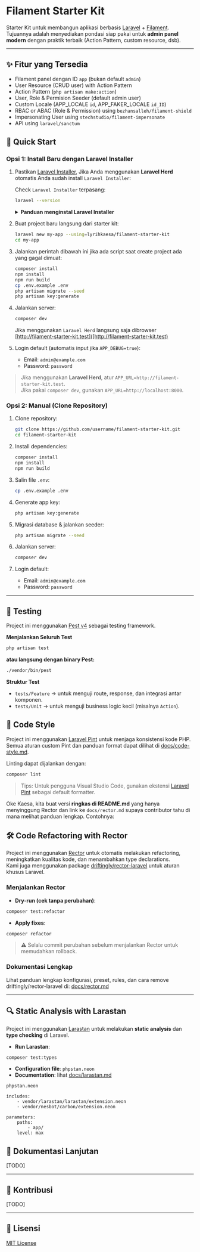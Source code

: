 # Filament Starter Kit

Starter Kit untuk membangun aplikasi berbasis [Laravel](https://laravel.com/) + [Filament](https://filamentphp.com/).  
Tujuannya adalah menyediakan pondasi siap pakai untuk **admin panel modern** dengan praktik terbaik (Action Pattern, custom resource, dsb).

---

## ✨ Fitur yang Tersedia

-   Filament panel dengan ID `app` (bukan default `admin`)
-   User Resource (CRUD user) with Action Pattern
-   Action Pattern (`php artisan make:action`)
-   User, Role & Permision Seeder (default admin user)
-   Custom Locale (APP_LOCALE `id`, APP_FAKER_LOCALE `id_ID`)
-   RBAC or ABAC (Role & Permission) using `bezhansalleh/filament-shield`
-   Impersonating User using `stechstudio/filament-impersonate`
-   API using `laravel/sanctum`

## 🚀 Quick Start

### **Opsi 1: Install Baru dengan Laravel Installer**

1.  Pastikan [Laravel Installer](https://laravel.com/docs/12.x/installation#installing-php), Jika Anda menggunakan **Laravel Herd** otomatis Anda sudah install `Laravel Installer`:

    Check `Laravel Installer` terpasang:

    ```bash
    laravel --version
    ```

    <details>
      <summary><strong>Panduan menginstal Laravel Installer</strong></summary>
      Jika Anda sudah menginstal `PHP` dan `Composer`, Anda dapat menginstal `Laravel Installer` melalui Composer:

    ```bash
    composer global require laravel/installer
    ```

    </details>

2.  Buat project baru langsung dari starter kit:

    ```bash
    laravel new my-app --using=lyrihkaesa/filament-starter-kit
    cd my-app
    ```

3.  Jalankan perintah dibawah ini jika ada script saat create project ada yang gagal dimuat:

    ```bash
    composer install
    npm install
    npm run build
    cp .env.example .env
    php artisan migrate --seed
    php artisan key:generate
    ```

4.  Jalankan server:

    ```bash
    composer dev
    ```

    Jika menggunakan `Laravel Herd` langsung saja dibrowser [http://filament-starter-kit.test]([http://filament-starter-kit.test)

5.  Login default (automatis input jika `APP_DEBUG=true`):
    -   Email: `admin@example.com`
    -   Password: `password`

> Jika menggunakan **Laravel Herd**, atur `APP_URL=http://filament-starter-kit.test`.  
> Jika pakai `composer dev`, gunakan `APP_URL=http://localhost:8000`.

### **Opsi 2: Manual (Clone Repository)**

1. Clone repository:

    ```bash
    git clone https://github.com/username/filament-starter-kit.git
    cd filament-starter-kit
    ```

2. Install dependencies:

    ```bash
    composer install
    npm install
    npm run build
    ```

3. Salin file `.env`:

    ```bash
    cp .env.example .env
    ```

4. Generate app key:

    ```bash
    php artisan key:generate
    ```

5. Migrasi database & jalankan seeder:

    ```bash
    php artisan migrate --seed
    ```

6. Jalankan server:

    ```bash
    composer dev
    ```

7. Login default:

    - Email: `admin@example.com`
    - Password: `password`

---

## 🧪 Testing

Project ini menggunakan [Pest v4](https://pestphp.com/) sebagai testing framework.

**Menjalankan Seluruh Test**

```bash
php artisan test
```

**atau langsung dengan binary Pest:**

```bash
./vendor/bin/pest
```

**Struktur Test**

-   `tests/Feature` → untuk menguji route, response, dan integrasi antar komponen.
-   `tests/Unit` → untuk menguji business logic kecil (misalnya `Action`).

## 🎨 Code Style

Project ini menggunakan [Laravel Pint](https://laravel.com/docs/pint) untuk menjaga konsistensi kode PHP.  
Semua aturan custom Pint dan panduan format dapat dilihat di [docs/code-style.md](docs/code-style.md).

Linting dapat dijalankan dengan:

```bash
composer lint
```

> Tips: Untuk pengguna Visual Studio Code, gunakan ekstensi [Laravel Pint](https://marketplace.visualstudio.com/items?itemName=open-southeners.laravel-pint) sebagai default formatter.

Oke Kaesa, kita buat versi **ringkas di README.md** yang hanya menyinggung Rector dan link ke `docs/rector.md` supaya contributor tahu di mana melihat panduan lengkap. Contohnya:

## 🛠 Code Refactoring with Rector

Project ini menggunakan [Rector](https://github.com/rectorphp/rector) untuk otomatis melakukan refactoring, meningkatkan kualitas kode, dan menambahkan type declarations.  
Kami juga menggunakan package [driftingly/rector-laravel](https://github.com/driftingly/rector-laravel) untuk aturan khusus Laravel.

### Menjalankan Rector

-   **Dry-run (cek tanpa perubahan)**:

```bash
composer test:refactor
```

-   **Apply fixes**:

```bash
composer refactor
```

> ⚠ Selalu commit perubahan sebelum menjalankan Rector untuk memudahkan rollback.

### Dokumentasi Lengkap

Lihat panduan lengkap konfigurasi, preset, rules, dan cara remove driftingly/rector-laravel di: [docs/rector.md](docs/rector.md)

---

## 🔍 Static Analysis with Larastan

Project ini menggunakan [Larastan](https://github.com/nunomaduro/larastan) untuk melakukan **static analysis** dan **type checking** di Laravel.

-   **Run Larastan**:

```bash
composer test:types
```

-   **Configuration file**: `phpstan.neon`
-   **Documentation**: lihat [docs/larastan.md](docs/larastan.md)

`phpstan.neon`

```neon
includes:
    - vendor/larastan/larastan/extension.neon
    - vendor/nesbot/carbon/extension.neon

parameters:
    paths:
        - app/
    level: max
```

## 📖 Dokumentasi Lanjutan

[TODO]

---

## 🤝 Kontribusi

[TODO]

---

## 📜 Lisensi

[MIT License](LICENSE)
